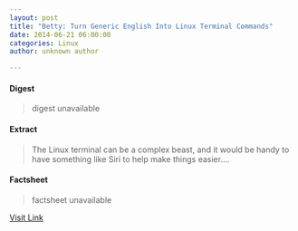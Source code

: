 ```yaml
---
layout: post
title: "Betty: Turn Generic English Into Linux Terminal Commands"
date: 2014-06-21 06:00:00
categories: Linux
author: unknown author

---
```



#### Digest
>digest unavailable

#### Extract
>The Linux terminal can be a complex beast, and it would be handy to have something like Siri to help make things easier....

#### Factsheet
>factsheet unavailable

[Visit Link](http://www.linuxtoday.com/developer/betty-turn-generic-english-into-linux-terminal-commands.html)



